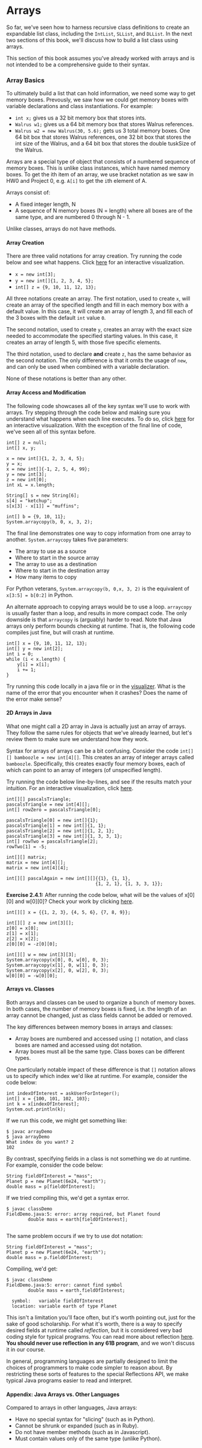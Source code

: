 # Arrays

So far, we've seen how to harness recursive class definitions to create an expandable list class, including the `IntList`, `SLList`, and `DLList`. In the next two sections of this book, we'll discuss how to build a list class using arrays.

This section of this book assumes you've already worked with arrays and is not intended to be a comprehensive guide to their syntax.

### Array Basics <a href="#array-basics" id="array-basics"></a>

To ultimately build a list that can hold information, we need some way to get memory boxes. Prevously, we saw how we could get memory boxes with variable declarations and class instantiations. For example:

* `int x;` gives us a 32 bit memory box that stores ints.
* `Walrus w1;` gives us a 64 bit memory box that stores Walrus references.
* `Walrus w2 = new Walrus(30, 5.6);` gets us 3 total memory boxes. One 64 bit box that stores Walrus references, one 32 bit box that stores the int size of the Walrus, and a 64 bit box that stores the double tuskSize of the Walrus.

Arrays are a special type of object that consists of a numbered sequence of memory boxes. This is unlike class instances, which have named memory boxes. To get the ith item of an array, we use bracket notation as we saw in HW0 and Project 0, e.g. `A[i]` to get the `i`th element of A.

Arrays consist of:

* A fixed integer length, N
* A sequence of N memory boxes (N = length) where all boxes are of the same type, and are numbered 0 through N - 1.

Unlike classes, arrays do not have methods.

#### Array Creation <a href="#array-creation" id="array-creation"></a>

There are three valid notations for array creation. Try running the code below and see what happens. Click [here](http://pythontutor.com/iframe-embed.html#code=public%20class%20ArrayCreationDemo%20%7B%0A%20%20public%20static%20void%20main\(String%5B%5D%20args%29%20%7B%0A%20%20%20%20int%5B%5D%20x%3B%0A%20%20%20%20int%5B%5D%20y%3B%0A%20%20%20%20x%20%3D%20new%20int%5B3%5D%3B%0A%20%20%20%20y%20%3D%20new%20int%5B%5D%7B1,%202,%203,%204,%205%7D%3B%0A%20%20%20%20int%5B%5D%20z%20%3D%20%7B9,%2010,%2011,%2012,%2013%7D%3B%0A%09%7D%0A%7D\&codeDivHeight=400\&codeDivWidth=350\&cumulative=false\&curInstr=0\&heapPrimitives=false\&origin=opt-frontend.js\&py=java\&rawInputLstJSON=%5B%5D\&textReferences=false) for an interactive visualization.

* `x = new int[3];`
* `y = new int[]{1, 2, 3, 4, 5};`
* `int[] z = {9, 10, 11, 12, 13};`

All three notations create an array. The first notation, used to create `x`, will create an array of the specified length and fill in each memory box with a default value. In this case, it will create an array of length 3, and fill each of the 3 boxes with the default `int` value `0`.

The second notation, used to create `y`, creates an array with the exact size needed to accommodate the specified starting values. In this case, it creates an array of length 5, with those five specific elements.

The third notation, used to declare **and** create `z`, has the same behavior as the second notation. The only difference is that it omits the usage of `new`, and can only be used when combined with a variable declaration.

None of these notations is better than any other.

#### Array Access and Modification <a href="#array-access-and-modification" id="array-access-and-modification"></a>

The following code showcases all of the key syntax we'll use to work with arrays. Try stepping through the code below and making sure you understand what happens when each line executes. To do so, click [here](https://goo.gl/bertuh) for an interactive visualization. With the exception of the final line of code, we've seen all of this syntax before.

```
int[] z = null;
int[] x, y;

x = new int[]{1, 2, 3, 4, 5};
y = x;
x = new int[]{-1, 2, 5, 4, 99};
y = new int[3];
z = new int[0];
int xL = x.length;

String[] s = new String[6];
s[4] = "ketchup";
s[x[3] - x[1]] = "muffins";

int[] b = {9, 10, 11};
System.arraycopy(b, 0, x, 3, 2);
```

The final line demonstrates one way to copy information from one array to another. `System.arraycopy` takes five parameters:

* The array to use as a source
* Where to start in the source array
* The array to use as a destination
* Where to start in the destination array
* How many items to copy

For Python veterans, `System.arraycopy(b, 0,x, 3, 2)` is the equivalent of `x[3:5] = b[0:2]` in Python.

An alternate approach to copying arrays would be to use a loop. `arraycopy` is usually faster than a loop, and results in more compact code. The only downside is that `arraycopy` is (arguably) harder to read. Note that Java arrays only perform bounds checking at runtime. That is, the following code compiles just fine, but will crash at runtime.

```
int[] x = {9, 10, 11, 12, 13};
int[] y = new int[2];
int i = 0;
while (i < x.length) {
    y[i] = x[i];
    i += 1;
}
```

Try running this code locally in a java file or in the [visualizer](https://goo.gl/YHufJ6). What is the name of the error that you encounter when it crashes? Does the name of the error make sense?

#### 2D Arrays in Java <a href="#2d-arrays-in-java" id="2d-arrays-in-java"></a>

What one might call a 2D array in Java is actually just an array of arrays. They follow the same rules for objects that we've already learned, but let's review them to make sure we understand how they work.

Syntax for arrays of arrays can be a bit confusing. Consider the code `int[][] bamboozle = new int[4][]`. This creates an array of integer arrays called `bamboozle`. Specifically, this creates exactly four memory boxes, each of which can point to an array of integers (of unspecified length).

Try running the code below line-by-lines, and see if the results match your intuition. For an interactive visualization, click [here](http://goo.gl/VS4cOK).

```
int[][] pascalsTriangle;
pascalsTriangle = new int[4][];
int[] rowZero = pascalsTriangle[0];

pascalsTriangle[0] = new int[]{1};
pascalsTriangle[1] = new int[]{1, 1};
pascalsTriangle[2] = new int[]{1, 2, 1};
pascalsTriangle[3] = new int[]{1, 3, 3, 1};
int[] rowTwo = pascalsTriangle[2];
rowTwo[1] = -5;

int[][] matrix;
matrix = new int[4][];
matrix = new int[4][4];

int[][] pascalAgain = new int[][]{{1}, {1, 1},
                                 {1, 2, 1}, {1, 3, 3, 1}};
```

**Exercise 2.4.1:** After running the code below, what will be the values of x\[0]\[0] and w\[0]\[0]? Check your work by clicking [here](http://goo.gl/fCZ9Dr).

```
int[][] x = {{1, 2, 3}, {4, 5, 6}, {7, 8, 9}};

int[][] z = new int[3][];
z[0] = x[0];
z[1] = x[1];
z[2] = x[2];
z[0][0] = -z[0][0];

int[][] w = new int[3][3];
System.arraycopy(x[0], 0, w[0], 0, 3);
System.arraycopy(x[1], 0, w[1], 0, 3);
System.arraycopy(x[2], 0, w[2], 0, 3);
w[0][0] = -w[0][0];
```

#### Arrays vs. Classes <a href="#arrays-vs-classes" id="arrays-vs-classes"></a>

Both arrays and classes can be used to organize a bunch of memory boxes. In both cases, the number of memory boxes is fixed, i.e. the length of an array cannot be changed, just as class fields cannot be added or removed.

The key differences between memory boxes in arrays and classes:

* Array boxes are numbered and accessed using `[]` notation, and class boxes are named and accessed using dot notation.
* Array boxes must all be the same type. Class boxes can be different types.

One particularly notable impact of these difference is that `[]` notation allows us to specify which index we'd like at runtime. For example, consider the code below:

```
int indexOfInterest = askUserForInteger();
int[] x = {100, 101, 102, 103};
int k = x[indexOfInterest];
System.out.println(k);
```

If we run this code, we might get something like:

```
$ javac arrayDemo
$ java arrayDemo
What index do you want? 2
102
```

By contrast, specifying fields in a class is not something we do at runtime. For example, consider the code below:

```
String fieldOfInterest = "mass";
Planet p = new Planet(6e24, "earth");
double mass = p[fieldOfInterest];
```

If we tried compiling this, we'd get a syntax error.

```
$ javac classDemo
FieldDemo.java:5: error: array required, but Planet found
        double mass = earth[fieldOfInterest];        
                               ^
```

The same problem occurs if we try to use dot notation:

```
String fieldOfInterest = "mass";
Planet p = new Planet(6e24, "earth");
double mass = p.fieldOfInterest;
```

Compiling, we'd get:

```
$ javac classDemo
FieldDemo.java:5: error: cannot find symbol
        double mass = earth.fieldOfInterest;        
                           ^
  symbol:   variable fieldOfInterest
  location: variable earth of type Planet
```

This isn't a limitation you'll face often, but it's worth pointing out, just for the sake of good scholarship. For what it's worth, there is a way to specify desired fields at runtime called _reflection_, but it is considered very bad coding style for typical programs. You can read more about reflection [here](https://docs.oracle.com/javase/tutorial/reflect/member/fieldValues.html). **You should never use reflection in any 61B program**, and we won't discuss it in our course.

In general, programming languages are partially designed to limit the choices of programmers to make code simpler to reason about. By restricting these sorts of features to the special Reflections API, we make typical Java programs easier to read and interpret.

#### Appendix: Java Arrays vs. Other Languages <a href="#appendix-java-arrays-vs-other-languages" id="appendix-java-arrays-vs-other-languages"></a>

Compared to arrays in other languages, Java arrays:

* Have no special syntax for "slicing" (such as in Python).
* Cannot be shrunk or expanded (such as in Ruby).
* Do not have member methods (such as in Javascript).
* Must contain values only of the same type (unlike Python).
